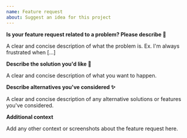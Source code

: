 ```yaml
---
name: Feature request
about: Suggest an idea for this project
---
```


<!--
  Thanks for participating in this project! We will try to answer as soon as possible 🙏
-->

**Is your feature request related to a problem? Please describe 🙏**

A clear and concise description of what the problem is. Ex. I'm always frustrated when [...]

**Describe the solution you'd like 🤔**

A clear and concise description of what you want to happen.

**Describe alternatives you've considered ✨**

A clear and concise description of any alternative solutions or features you've considered.

**Additional context**

Add any other context or screenshots about the feature request here.
